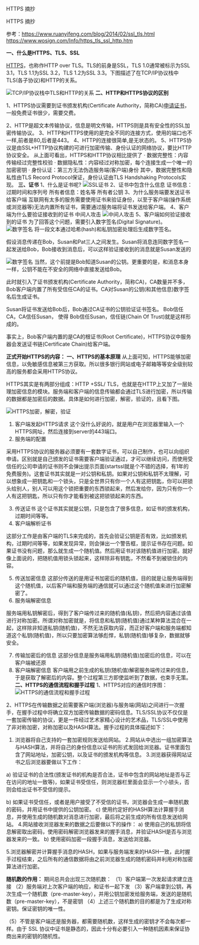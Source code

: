 HTTPS 摘抄

HTTPS 摘抄

参考：https://www.ruanyifeng.com/blog/2014/02/ssl_tls.html
https://www.wosign.com/Info/https_tls_ssl_http.htm

**一、什么是HTTPS、TLS、SSL**

[HTTPS](https://www.wosign.com/)，也称作HTTP over TLS。TLS的前身是SSL，TLS 1.0通常被标示为SSL 3.1，TLS 1.1为SSL 3.2，TLS 1.2为SSL 3.3。下图描述了在TCP/IP协议栈中TLS(各子协议)和HTTP的关系。

![TCP/IP协议栈中TLS和HTTP的关系](../_resources/270a4d6cc05046c38acb07e0d6afdd9e.png)
**二、HTTP和HTTPS协议的区别**

1、HTTPS协议需要到证书颁发机构(Certificate Authority，简称CA)[申请证书](https://www.wosign.com/price.htm)，一般免费证书很少，需要交费。

2、HTTP是超文本传输协议，信息是明文传输，HTTPS则是具有安全性的SSL加密传输协议。
3、HTTP和HTTPS使用的是完全不同的连接方式，使用的端口也不一样,前者是80,后者是443。
4、HTTP的连接很简单,是无状态的。
5、HTTPS协议是由SSL+HTTP协议构建的可进行加密传输、身份认证的网络协议，要比HTTP协议安全。
从上面可看出，HTTPS和HTTP协议相比提供了
· 数据完整性：内容传输经过完整性校验
· 数据隐私性：内容经过对称加密，每个连接生成一个唯一的加密密钥
· 身份认证：第三方无法伪造服务端(客户端)身份
其中，数据完整性和隐私性由TLS Record Protocol保证，身份认证由TLS Handshaking Protocols实现。
**三、证书**
1、什么是证书呢?
![SSL证书](../_resources/408caa58450d49b3aaf33ac12a20acd3.png)
2、证书中包含什么信息
证书信息：过期时间和序列号
所有者信息：姓名等
所有者公钥
3、为什么服务端要发送证书给客户端
互联网有太多的服务需要使用证书来验证身份，以至于客户端(操作系统或浏览器等)无法内置所有证书，需要通过服务端将证书发送给客户端。
4、客户端为什么要验证接收到的证书
中间人攻击
![中间人攻击](../_resources/9b2470dba744464a8a2ddc9c4d9b8c69.png)
5、客户端如何验证接收到的证书
为了回答这个问题，需要引入数字签名(Digital Signature)。
![数字签名](../_resources/c576d50912254abb90a18fe55ee2b78b.png)
将一段文本通过哈希(hash)和私钥加密处理后生成数字签名。

假设消息传递在Bob，Susan和Pat三人之间发生。Susan将消息连同数字签名一起发送给Bob，Bob接收到消息后，可以这样验证接收到的消息就是Susan发送的

![数字签名](:/a7beaf9c0f134ded928f36a258dc02df)
当然，这个前提是Bob知道Susan的公钥。更重要的是，和消息本身一样，公钥不能在不安全的网络中直接发送给Bob。

此时就引入了证书颁发机构(Certificate Authority，简称CA)，CA数量并不多，Bob客户端内置了所有受信任CA的证书。CA对Susan的公钥(和其他信息)数字签名后生成证书。

Susan将证书发送给Bob后，Bob通过CA证书的公钥验证证书签名。
Bob信任CA，CA信任Susan， 使得 Bob信任Susan，信任链(Chain Of Trust)就是这样形成的。

事实上，Bob客户端内置的是CA的根证书(Root Certificate)，HTTPS协议中服务器会发送证书链(Certificate Chain)给客户端。

**正式开始HTTPS的内容：**
**一、HTTPS的基本原理**
从上面可知，HTTPS能够加密信息，以免敏感信息被第三方获取。所以很多银行网站或电子邮箱等等安全级别较高的服务都会采用HTTPS协议。

HTTPS其实是有两部分组成：HTTP +SSL/ TLS，也就是在HTTP上又加了一层处理加密信息的模块。服务端和客户端的信息传输都会通过TLS进行加密，所以传输的数据都是加密后的数据。具体是如何进行加密，解密，验证的，且看下图。

![HTTPS加密，解密，验证](../_resources/9c3fa939aaec43c8bfad1e9a6c789b53.png)
1. 客户端发起HTTPS请求
这个没什么好说的，就是用户在浏览器里输入一个HTTPS网址，然后连接到server的443端口。
2. 服务端的配置

采用HTTPS协议的服务器必须要有一套数字证书，可以自己制作，也可以向组织申请。区别就是自己颁发的证书需要客户端验证通过，才可以继续访问，而使用受信任的公司申请的证书则不会弹出提示页面(startssl就是个不错的选择，有1年的免费服务)。这套证书其实就是一对公钥和私钥。如果对公钥和私钥不太理解，可以想象成一把钥匙和一个锁头，只是全世界只有你一个人有这把钥匙，你可以把锁头给别人，别人可以用这个锁把重要的东西锁起来，然后发给你，因为只有你一个人有这把钥匙，所以只有你才能看到被这把锁锁起来的东西。

3. 传送证书
这个证书其实就是公钥，只是包含了很多信息，如证书的颁发机构，过期时间等等。
4. 客户端解析证书

这部分工作是由客户端的TLS来完成的，首先会验证公钥是否有效，比如颁发机构，过期时间等等，如果发现异常，则会弹出一个警告框，提示证书存在问题。如果证书没有问题，那么就生成一个随机值。然后用证书对该随机值进行加密。就好像上面说的，把随机值用锁头锁起来，这样除非有钥匙，不然看不到被锁住的内容。

5. 传送加密信息
这部分传送的是用证书加密后的随机值，目的就是让服务端得到这个随机值，以后客户端和服务端的通信就可以通过这个随机值来进行加密解密了。
6. 服务端解密信息

服务端用私钥解密后，得到了客户端传过来的随机值(私钥)，然后把内容通过该值进行对称加密。所谓对称加密就是，将信息和私钥(随机值)通过某种算法混合在一起，这样除非知道私钥(随机值)，不然无法获取内容，而正好客户端和服务端都知道这个私钥(随机值)，所以只要加密算法够彪悍，私钥(随机值)够复杂，数据就够安全。

7. 传输加密后的信息
这部分信息是服务端用私钥(随机值)加密后的信息，可以在客户端被还原
8. 客户端解密信息
客户端用之前生成的私钥(随机值)解密服务端传过来的信息，于是获取了解密后的内容。整个过程第三方即使监听到了数据，也束手无策。
**二、HTTPS的通信流程和握手过程**
1、HTTPS对应的通信时序图：
![HTTPS的通信流程和握手过程](../_resources/bc796721c3154e0c805939f41172a106.png)

2、HTTPS在传输数据之前需要客户端(浏览器)与服务端(网站)之间进行一次握手，在握手过程中将确立双方加密传输数据的密码信息。TLS/SSL协议不仅仅是一套加密传输的协议，更是一件经过艺术家精心设计的艺术品，TLS/SSL中使用了非对称加密，对称加密以及HASH算法。握手过程的具体描述如下：

1. 浏览器将自己支持的一套加密规则发送给网站。
2.网站从中选出一组加密算法与HASH算法，并将自己的身份信息以证书的形式发回给浏览器。证书里面包含了网站地址，加密公钥，以及证书的颁发机构等信息。
3.浏览器获得网站证书之后浏览器要做以下工作：

a) 验证证书的合法性(颁发证书的机构是否合法，证书中包含的网站地址是否与正在访问的地址一致等)，如果证书受信任，则浏览器栏里面会显示一个小锁头，否则会给出证书不受信的提示。

b) 如果证书受信任，或者是用户接受了不受信的证书，浏览器会生成一串随机数的密码，并用证书中提供的公钥加密。
c) 使用约定好的HASH算法计算握手消息，并使用生成的随机数对消息进行加密，最后将之前生成的所有信息发送给网站。
4.网站接收浏览器发来的数据之后要做以下的操作：
a) 使用自己的私钥将信息解密取出密码，使用密码解密浏览器发来的握手消息，并验证HASH是否与浏览器发来的一致。
b) 使用密码加密一段握手消息，发送给浏览器。

5.浏览器解密并计算握手消息的HASH，如果与服务端发来的HASH一致，此时握手过程结束，之后所有的通信数据将由之前浏览器生成的随机密码并利用对称加密算法进行加密。

**随机数的作用：**
期间总共会出现三次随机数：
（1）客户端第一次发起请求建立连接
（2）服务端对上次客户端的响应，和证书一起下发
（3）客户端拿到公钥，再次生成一个随机数（pre-master-key），并用公钥加密发给服务端，发送的是随机数（pre-master-key），不是密钥
（4）上述三个随机数的目的都是为了生成对称密钥。保证密钥的唯一性。

（5）不管是客户端还是服务器，都需要随机数，这样生成的密钥才不会每次都一样。由于 SSL 协议中证书是静态的，因此十分有必要引入一种随机因素来保证协商出来的密钥的随机性。